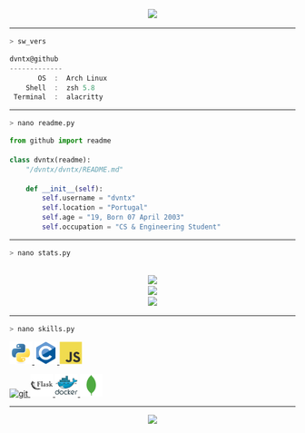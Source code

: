 <p align="center"><img src="https://komarev.com/ghpvc/?username=dvntx&style=flat-square" /></p>

---

```zsh
> sw_vers
```

```csharp
dvntx@github
-------------
       OS  :  Arch Linux
    Shell  :  zsh 5.8
 Terminal  :  alacritty
```
---

```zsh
> nano readme.py
```



```py
from github import readme

class dvntx(readme):
    "/dvntx/dvntx/README.md"

    def __init__(self):
        self.username = "dvntx"
        self.location = "Portugal"
        self.age = "19, Born 07 April 2003"
        self.occupation = "CS & Engineering Student"
```
---
```zsh
> nano stats.py
```
<p align="center">
  <br>
    	<img src="https://github-readme-streak-stats.herokuapp.com/?user=dvntx&theme=dark&hide_border=true">
	<br>
	<img src="https://github-readme-stats.vercel.app/api?username=dvntx&include_all_commits=true&show_icons=true&hide_border=true&hide_title=true&count_private=true&theme=dark">
	<br>
	<img src="https://github-readme-stats.vercel.app/api/top-langs/?username=dvntx&layout=compact&count_private=true&langs_count=8&hide_border=true&theme=dark">
	
</p>

---
```zsh
> nano skills.py
```
<p align="left"> <a href="https://www.python.org" target="_blank"> <img src="https://raw.githubusercontent.com/devicons/devicon/master/icons/python/python-original.svg" alt="python" width="40" height="40"/> </a> <a href="https://www.cprogramming.com/" target="_blank"> <img src="https://raw.githubusercontent.com/devicons/devicon/master/icons/c/c-original.svg" alt="c" width="40" height="40"/> </a> <a href="https://developer.mozilla.org/en-US/docs/Web/JavaScript" target="_blank"> <img src="https://raw.githubusercontent.com/devicons/devicon/master/icons/javascript/javascript-original.svg" alt="javascript" width="40" height="40"/> </a></p>
<a href="https://git-scm.com/" target="_blank"> <img src="https://www.vectorlogo.zone/logos/git-scm/git-scm-icon.svg" alt="git" width="40" height="40"/> <a href="https://flask.palletsprojects.com/" target="_blank"> <img src="https://raw.githubusercontent.com/devicons/devicon/master/icons/flask/flask-original-wordmark.svg" alt="flask" width="40" height="40"/> </a> <a href="https://www.docker.com/" target="_blank"> <img src="https://raw.githubusercontent.com/devicons/devicon/master/icons/docker/docker-original-wordmark.svg" alt="docker" width="40" height="40"/> </a> <a href="https://www.mongodb.com/" target="_blank"> <img src="https://raw.githubusercontent.com/devicons/devicon/master/icons/mongodb/mongodb-plain.svg" alt="mongodb" width="40" height="40"/> </a> 
</p>

---
<p align="center"><img src="https://github.com/thmsgbrt/thmsgbrt/workflows/README%20build/badge.svg"/> </p>
